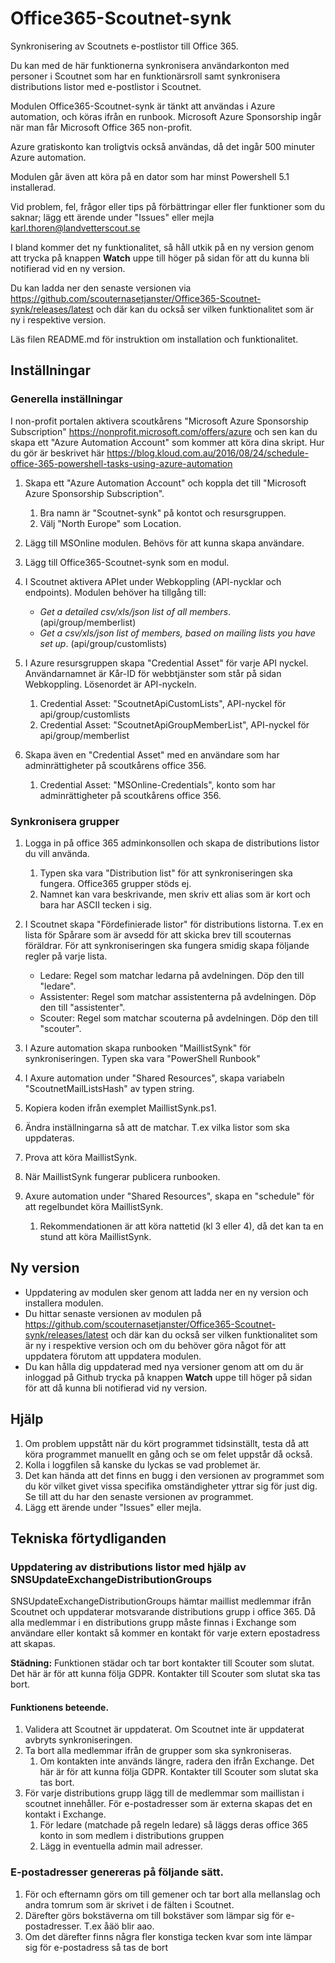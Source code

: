 ﻿# Office365-Scoutnet-synk
Synkronisering av Scoutnets e-postlistor till Office 365.

Du kan med de här funktionerna synkronisera användarkonton med personer i Scoutnet som
har en funktionärsroll samt synkronisera distributions listor med e-postlistor i Scoutnet.

Modulen Office365-Scoutnet-synk är tänkt att användas i Azure automation, och köras ifrån en runbook.
Microsoft Azure Sponsorship ingår när man får Microsoft Office 365 non-profit.

Azure gratiskonto kan troligtvis också användas, då det ingår 500 minuter Azure automation.

Modulen går även att köra på en dator som har minst Powershell 5.1 installerad.

Vid problem, fel, frågor eller tips på förbättringar eller fler funktioner som du saknar;
lägg ett ärende under "Issues" eller mejla karl.thoren@landvetterscout.se

I bland kommer det ny funktionalitet, så håll utkik på en ny version genom att trycka på knappen
**Watch** uppe till höger på sidan för att du kunna bli notifierad vid en ny version.

Du kan ladda ner den senaste versionen via
https://github.com/scouternasetjanster/Office365-Scoutnet-synk/releases/latest och där kan
du också ser vilken funktionalitet som är ny i respektive version.

Läs filen README.md för instruktion om installation och funktionalitet.

## Inställningar

### Generella inställningar
I non-profit portalen aktivera scoutkårens "Microsoft Azure Sponsorship Subscription" https://nonprofit.microsoft.com/offers/azure
och sen kan du skapa ett "Azure Automation Account" som kommer att köra dina skript.
Hur du gör är beskrivet här https://blog.kloud.com.au/2016/08/24/schedule-office-365-powershell-tasks-using-azure-automation

1. Skapa ett "Azure Automation Account" och koppla det till "Microsoft Azure Sponsorship Subscription".
    1. Bra namn är "Scoutnet-synk" på kontot och resursgruppen.
    1. Välj "North Europe" som Location.

1. Lägg till MSOnline modulen. Behövs för att kunna skapa användare.

1. Lägg till Office365-Scoutnet-synk som en modul.

1. I Scoutnet aktivera APIet under Webkoppling (API-nycklar och endpoints).
    Modulen behöver ha tillgång till:
    - *Get a detailed csv/xls/json list of all members*. (api/group/memberlist)
    - *Get a csv/xls/json list of members, based on mailing lists you have set up*. (api/group/customlists)
 
1. I Azure resursgruppen skapa "Credential Asset" för varje API nyckel.
    Användarnamnet är Kår-ID för webbtjänster som står på sidan Webkoppling.
    Lösenordet är API-nyckeln.
    1. Credential Asset: "ScoutnetApiCustomLists", API-nyckel för api/group/customlists
    1. Credential Asset: "ScoutnetApiGroupMemberList", API-nyckel för api/group/memberlist

1. Skapa även en "Credential Asset" med en användare som har adminrättigheter på scoutkårens office 356.
    1. Credential Asset: "MSOnline-Credentials", konto som har adminrättigheter på scoutkårens office 356.

### Synkronisera grupper
1. Logga in på office 365 adminkonsollen och skapa de distributions listor du vill använda.
    1. Typen ska vara "Distribution list" för att synkroniseringen ska fungera. Office365 grupper stöds ej.
    1. Namnet kan vara beskrivande, men skriv ett alias som är kort och bara har ASCII tecken i sig.

1. I Scoutnet skapa "Fördefinierade listor" för distributions listorna.
    T.ex en lista för Spårare som är avsedd för att skicka brev till scouternas föräldrar.
    För att synkroniseringen ska fungera smidig skapa följande regler på varje lista.
    * Ledare: Regel som matchar ledarna på avdelningen. Döp den till "ledare".
    * Assistenter: Regel som matchar assistenterna på avdelningen. Döp den till "assistenter".
    * Scouter: Regel som matchar scouterna på avdelningen. Döp den till "scouter".

1. I Azure automation skapa runbooken "MaillistSynk" för synkroniseringen. Typen ska vara "PowerShell Runbook"

1. I Axure automation under "Shared Resources", skapa variabeln "ScoutnetMailListsHash" av typen string.

1. Kopiera koden ifrån exemplet MaillistSynk.ps1.

1. Ändra inställningarna så att de matchar. T.ex vilka listor som ska uppdateras.

1. Prova att köra MaillistSynk.

1. När MaillistSynk fungerar publicera runbooken.

1. Axure automation under "Shared Resources", skapa en "schedule" för att regelbundet köra MaillistSynk.
    1. Rekommendationen är att köra nattetid (kl 3 eller 4), då det kan ta en stund att köra MaillistSynk.
    
## Ny version
- Uppdatering av modulen sker genom att ladda ner en ny version och installera modulen.
- Du hittar senaste versionen av modulen på 
  https://github.com/scouternasetjanster/Office365-Scoutnet-synk/releases/latest och där kan
  du också ser vilken funktionalitet som är ny i respektive version och om du behöver göra
  något för att uppdatera förutom att uppdatera modulen.
- Du kan hålla dig uppdaterad med nya versioner genom att om du är inloggad på Github trycka
  på knappen **Watch** uppe till höger på sidan för att då kunna bli notifierad vid ny version.

## Hjälp
1. Om problem uppstått när du kört programmet tidsinställt, testa då att köra
   programmet manuellt en gång och se om felet uppstår då också.
1. Kolla i loggfilen så kanske du lyckas se vad problemet är.
1. Det kan hända att det finns en bugg i den versionen av programmet som du kör vilket
   givet vissa specifika omständigheter yttrar sig för just dig. Se till att du har den
   senaste versionen av programmet.
1. Lägg ett ärende under "Issues" eller mejla.


## Tekniska förtydliganden
### Uppdatering av distributions listor med hjälp av SNSUpdateExchangeDistributionGroups
SNSUpdateExchangeDistributionGroups hämtar maillist medlemmar ifrån Scoutnet och uppdaterar
motsvarande distributions grupp i office 365. 
Då alla medlemmar i en distributions grupp måste finnas i Exchange som användare eller
kontakt så kommer en kontakt för varje extern epostadress att skapas.

**Städning:** Funktionen städar och tar bort kontakter till Scouter som slutat.
Det här är för att kunna följa GDPR. Kontakter till Scouter som slutat ska tas bort.

#### Funktionens beteende.
1. Validera att Scoutnet är uppdaterat. Om Scoutnet inte är uppdaterat avbryts synkroniseringen.
1. Ta bort alla medlemmar ifrån de grupper som ska synkroniseras.
    1. Om kontakten inte används längre, radera den ifrån Exchange.
       Det här är för att kunna följa GDPR. Kontakter till Scouter som slutat ska tas bort.
1. För varje distributions grupp lägg till de medlemmar som maillistan i scoutnet innehåller.
    För e-postadresser som är externa skapas det en kontakt i Exchange.
    1. För ledare (matchade på regeln ledare) så läggs deras office 365 konto in som medlem i distributions gruppen
    1. Lägg in eventuella admin mail adresser.

### E-postadresser genereras på följande sätt.
1. För och efternamn görs om till gemener och tar bort alla mellanslag och
   andra tomrum som är skrivet i de fälten i Scoutnet.
1. Därefter görs bokstäverna om till bokstäver som lämpar sig för e-postadresser.
   T.ex åäö blir aao.
1. Om det därefter finns några fler konstiga tecken kvar som inte lämpar sig för
   e-postadress så tas de bort



